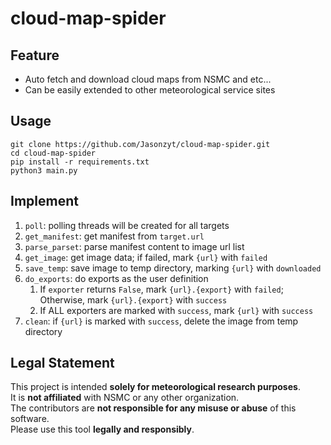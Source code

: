 # cloud-map-spider

## Feature

- Auto fetch and download cloud maps from NSMC and etc...
- Can be easily extended to other meteorological service sites

## Usage

```shell
git clone https://github.com/Jasonzyt/cloud-map-spider.git
cd cloud-map-spider
pip install -r requirements.txt
python3 main.py
```

## Implement

1. `poll`: polling threads will be created for all targets
2. `get_manifest`: get manifest from `target.url`
3. `parse_parset`: parse manifest content to image url list
4. `get_image`: get image data; if failed, mark `{url}` with `failed`
5. `save_temp`: save image to temp directory, marking `{url}` with `downloaded`
6. `do_exports`: do exports as the user definition
   1. If `exporter` returns `False`, mark `{url}.{export}` with `failed`; Otherwise, mark `{url}.{export}` with `success`
   2. If ALL exporters are marked with `success`, mark `{url}` with `success`
7. `clean`: if `{url}` is marked with `success`, delete the image from temp directory

## Legal Statement

This project is intended **solely for meteorological research purposes**.  
It is **not affiliated** with NSMC or any other organization.  
The contributors are **not responsible for any misuse or abuse** of this software.  
Please use this tool **legally and responsibly**.

